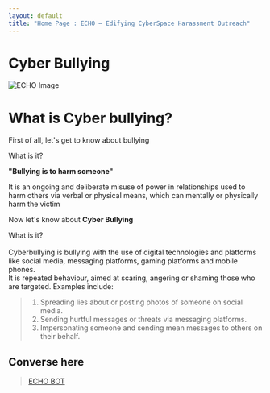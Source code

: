 ```yaml
---
layout: default
title: "Home Page : ECHO – Edifying CyberSpace Harassment Outreach"
---
```

# Cyber Bullying

<!-- ## ECHO: Edifying CyberSpace Harassment Outreach -->

![ECHO Image](/cyber-bullying/img/ECHO.png)

# What is Cyber bullying?

First of all, let's get to know about bullying

What is it?

<strong>"Bullying is to harm someone"</strong>

It is an ongoing and deliberate misuse of power in relationships used to harm others via verbal or physical means, which can mentally or physically harm the victim

Now let's know about <strong>Cyber Bullying</strong>

What is it?  
<br>
Cyberbullying is bullying with the use of digital technologies and platforms like social media, messaging platforms, gaming platforms and mobile phones.  
It is repeated behaviour, aimed at scaring, angering or shaming those who are targeted. Examples include:

> 1. Spreading lies about or posting photos of someone on social media.  
> 2. Sending hurtful messages or threats via messaging platforms.  
> 3. Impersonating someone and sending mean messages to others on their behalf. 

## Converse here

> [ECHO BOT](/cyber-bullying/chat)

